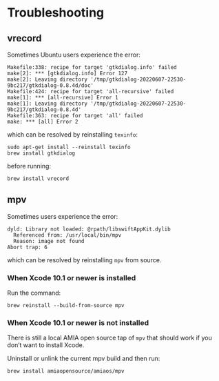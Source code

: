 # Troubleshooting

## vrecord

Sometimes Ubuntu users experience the error:
```
Makefile:338: recipe for target 'gtkdialog.info' failed
make[2]: *** [gtkdialog.info] Error 127
make[2]: Leaving directory '/tmp/gtkdialog-20220607-22530-9bc217/gtkdialog-0.8.4d/doc'
Makefile:424: recipe for target 'all-recursive' failed
make[1]: *** [all-recursive] Error 1
make[1]: Leaving directory '/tmp/gtkdialog-20220607-22530-9bc217/gtkdialog-0.8.4d'
Makefile:363: recipe for target 'all' failed
make: *** [all] Error 2
```
which can be resolved by reinstalling `texinfo`:
```
sudo apt-get install --reinstall texinfo
brew install gtkdialog
```
before running:
```
brew install vrecord
```

## mpv

Sometimes users experience the error:
```
dyld: Library not loaded: @rpath/libswiftAppKit.dylib  
  Referenced from: /usr/local/bin/mpv  
  Reason: image not found  
Abort trap: 6
```
which can be resolved by reinstalling `mpv` from source.

### When Xcode 10.1 or newer is installed

Run the command:
```
brew reinstall --build-from-source mpv
```

### When Xcode 10.1 or newer is not installed

There is still a local AMIA open source tap of `mpv` that should work if you don’t want to install Xcode.

Uninstall or unlink the current mpv build and then run:
```
brew install amiaopensource/amiaos/mpv
```
